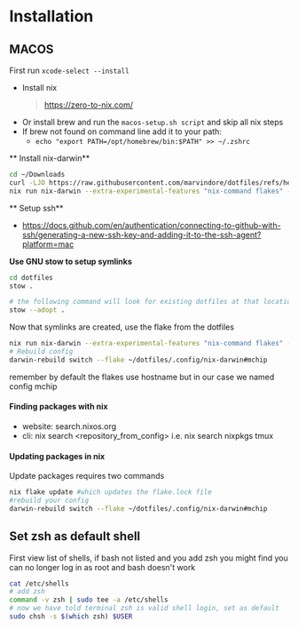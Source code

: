 # Installation
## MACOS
First run `xcode-select --install`

- Install nix
    > https://zero-to-nix.com/
- Or install brew and run the `macos-setup.sh script` and skip all nix steps
- If brew not found on command line add it to your path: 
    - `echo "export PATH=/opt/homebrew/bin:$PATH" >> ~/.zshrc`

** Install nix-darwin**
```bash
cd ~/Downloads
curl -LJO https://raw.githubusercontent.com/marvindore/dotfiles/refs/heads/main/.config/nix-darwin/flake.nix
nix run nix-darwin --extra-experimental-features "nix-command flakes" -- switch --flake ~/Downloads#mchip
```

** Setup ssh**
- https://docs.github.com/en/authentication/connecting-to-github-with-ssh/generating-a-new-ssh-key-and-adding-it-to-the-ssh-agent?platform=mac

**Use GNU stow to setup symlinks** 
```bash
cd dotfiles
stow .

# the following command will look for existing dotfiles at that location and use those to overwrite the files in this directory
stow --adopt .
```
Now that symlinks are created, use the flake from the dotfiles
```bash
nix run nix-darwin --extra-experimental-features "nix-command flakes" -- switch --flake ~/.config/nix-darwin#mchip
# Rebuild config
darwin-rebuild switch --flake ~/dotfiles/.config/nix-darwin#mchip 
```
remember by default the flakes use hostname but in our case we named config mchip

#### Finding packages with nix
- website: search.nixos.org
- cli: nix search <repository_from_config> <package name>
    i.e. nix search nixpkgs tmux

#### Updating packages in nix
Update packages requires two commands
```bash
nix flake update #which updates the flake.lock file
#rebuild your config
darwin-rebuild switch --flake ~/dotfiles/.config/nix-darwin#mchip 
```

## Set zsh as default shell
First view list of shells, if bash not listed and you add zsh you might find you can no longer log in as root and bash doesn't work
```bash
cat /etc/shells
# add zsh
command -v zsh | sudo tee -a /etc/shells
# now we have told terminal zsh is valid shell login, set as default
sudo chsh -s $(which zsh) $USER
```

